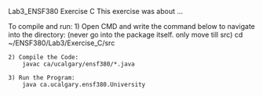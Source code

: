 Lab3_ENSF380
    Exercise C
    This exercise was about ...

To compile and run: 
    1) Open CMD and write the command below to navigate into the directory: (never go into the package itself. only move till src)
        cd ~/ENSF380/Lab3/Exercise_C/src
    
    2) Compile the Code:
        javac ca/ucalgary/ensf380/*.java

    3) Run the Program:
        java ca.ucalgary.ensf380.University


